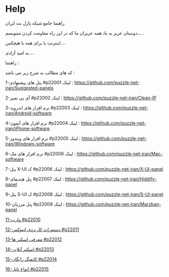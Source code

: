 # Help
راهنما جامع شبکه پازل نت ایران

دوستان عزیز به یاد همه عزیزان ما که در این راه مقاومت کردن مینویسم.....

اینترنت یا برای همه یا هیچکس....

به امید آزادی....

راهنما :

کد های مطالب به شرح زیر می باشد :

1-پنل های پیشنهادی #p22001
لینک : https://github.com/puzzle-net-iran/Suggested-panels

2-آی پی تمیز #p22002
لینک : https://github.com/puzzle-net-iran/Clean-IP

3-نرم افزار های اندروید #p22003
لینک : https://github.com/puzzle-net-iran/Android-software

4-نرم افزار های آیفون #p22004
لینک : https://github.com/puzzle-net-iran/iPhone-software

5-نرم افزار های ویندوز #p22005
لینک : https://github.com/puzzle-net-iran/Windows-software

6-نرم افزار های مک #p22006
لینک : https://github.com/puzzle-net-iran/Mac-software

7-پنل X-UI ک #p22006
لینک : https://github.com/puzzle-net-iran/X-UI-panel

8-پنل هیدیفای #p22007
لینک : https://github.com/puzzle-net-iran/Hiddify-panel

9-پنل  S-UI ک #p22008
لینک : https://github.com/puzzle-net-iran/S-UI-panel

10-پنل مرزبان #p22009
لینک : https://github.com/puzzle-net-iran/Marzban-panel


<a href="https://github.com/puzzle-net-iran/Warp">11-وارپ #p22010</a>


<a href="https://github.com/puzzle-net-iran/Linux-utility-commands">12-دستورات کاربردی لینوکس #p22011</a>


<a href="https://github.com/puzzle-net-iran/Introduction-of-scanners">13-معرفی اسکنر ها #p22012</a>


<a href="https://github.com/puzzle-net-iran/Online-scanner">14-اسکنر آنلاین #p22013</a>


<a href="https://github.com/puzzle-net-iran/Free-configuration">15-کانفیگ رایگان #p22014</a>


<a href="https://github.com/puzzle-net-iran/Tunnels">16-انواع تانل #p22015</a>

























